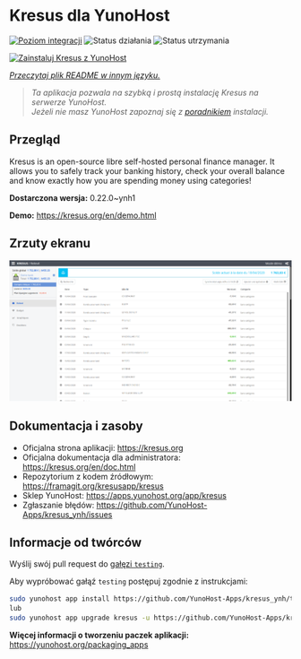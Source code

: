 <!--
To README zostało automatycznie wygenerowane przez <https://github.com/YunoHost/apps/tree/master/tools/readme_generator>
Nie powinno być ono edytowane ręcznie.
-->

# Kresus dla YunoHost

[![Poziom integracji](https://apps.yunohost.org/badge/integration/kresus)](https://ci-apps.yunohost.org/ci/apps/kresus/)
![Status działania](https://apps.yunohost.org/badge/state/kresus)
![Status utrzymania](https://apps.yunohost.org/badge/maintained/kresus)

[![Zainstaluj Kresus z YunoHost](https://install-app.yunohost.org/install-with-yunohost.svg)](https://install-app.yunohost.org/?app=kresus)

*[Przeczytaj plik README w innym języku.](./ALL_README.md)*

> *Ta aplikacja pozwala na szybką i prostą instalację Kresus na serwerze YunoHost.*  
> *Jeżeli nie masz YunoHost zapoznaj się z [poradnikiem](https://yunohost.org/install) instalacji.*

## Przegląd

Kresus is an open-source libre self-hosted personal finance manager. It allows you to safely track your banking history, check your overall balance and know exactly how you are spending money using categories!


**Dostarczona wersja:** 0.22.0~ynh1

**Demo:** <https://kresus.org/en/demo.html>

## Zrzuty ekranu

![Zrzut ekranu z Kresus](./doc/screenshots/screenshot.png)

## Dokumentacja i zasoby

- Oficjalna strona aplikacji: <https://kresus.org>
- Oficjalna dokumentacja dla administratora: <https://kresus.org/en/doc.html>
- Repozytorium z kodem źródłowym: <https://framagit.org/kresusapp/kresus>
- Sklep YunoHost: <https://apps.yunohost.org/app/kresus>
- Zgłaszanie błędów: <https://github.com/YunoHost-Apps/kresus_ynh/issues>

## Informacje od twórców

Wyślij swój pull request do [gałęzi `testing`](https://github.com/YunoHost-Apps/kresus_ynh/tree/testing).

Aby wypróbować gałąź `testing` postępuj zgodnie z instrukcjami:

```bash
sudo yunohost app install https://github.com/YunoHost-Apps/kresus_ynh/tree/testing --debug
lub
sudo yunohost app upgrade kresus -u https://github.com/YunoHost-Apps/kresus_ynh/tree/testing --debug
```

**Więcej informacji o tworzeniu paczek aplikacji:** <https://yunohost.org/packaging_apps>
